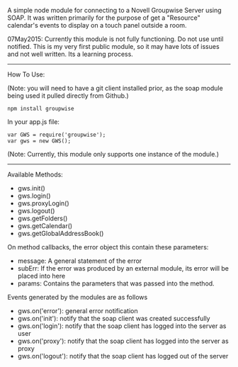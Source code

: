 A simple node module for connecting to a Novell Groupwise Server using SOAP.
It was written primarily for the purpose of get a "Resource" calendar's events to display on a touch panel outside a room.

07May2015:
Currently this module is not fully functioning. Do not use until notified.
This is my very first public module, so it may have lots of issues and not well written. Its a learning process.

---------------------

How To Use:

(Note: you will need to have a git client installed prior, as the soap module being used it pulled directly from Github.)
```
npm install groupwise
```

In your app.js file:

```
var GWS = require('groupwise');
var gws = new GWS();
```
(Note: Currently, this module only supports one instance of the module.)

---------------------

Available Methods:
 
 - gws.init()
 - gws.login()
 - gws.proxyLogin()
 - gws.logout()
 - gws.getFolders()
 - gws.getCalendar()
 - gws.getGlobalAddressBook()

On method callbacks, the error object this contain these parameters:
 - message: A general statement of the error
 - subErr: If the error was produced by an external module, its error will be placed into here
 - params: Contains the parameters that was passed into the method.
 
 
Events generated by the modules are as follows

 - gws.on('error'): general error notification
 - gws.on('init'): notify that the soap client was created successfully
 - gws.on('login'): notify that the soap client has logged into the server as user
 - gws.on('proxy'): notify that the soap client has logged into the server as proxy
 - gws.on('logout'): notify that the soap client has logged out of the server
 
 
